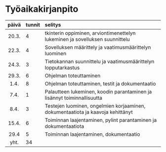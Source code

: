 # Työaikakirjanpito

| päivä | tunnit | selitys |
| :----:|:-------| :-------|
| 20.3. | 4      | tkinterin oppiminen, arviontimenettelyn lukeminen ja sovelluksen suunnittelu |
| 22.3. | 4      | Sovelluksen määrittely ja vaatimusmäärittelyn luominen |
| 24.3. | 3      | Tietokannan suunnittelu ja vaatimusmäärittelyn lopputarkastus |
| 29.3. | 6      | Ohjelman toteuttaminen |
|  1.4. | 8      | Ohjelman toteuttaminen, testit ja dokumentaatio |
|  7.4. | 1      | Palautteen lukeminen, koodin parantaminen ja lisännyt toiminnallisuutta |
|  8.4. | 3      | Testejen luominen, ongelmien korjaaminen, dokumentaatiota ja kaavoja kehittänyt |
| 15.4. | 6      | Toiminnan laajentaminen, pylint parantaminen ja dokumentaatiota |
| 29.4  | 5      | Toiminnan laajentaminen, dokumentaatio |
|  yht. | 34     |